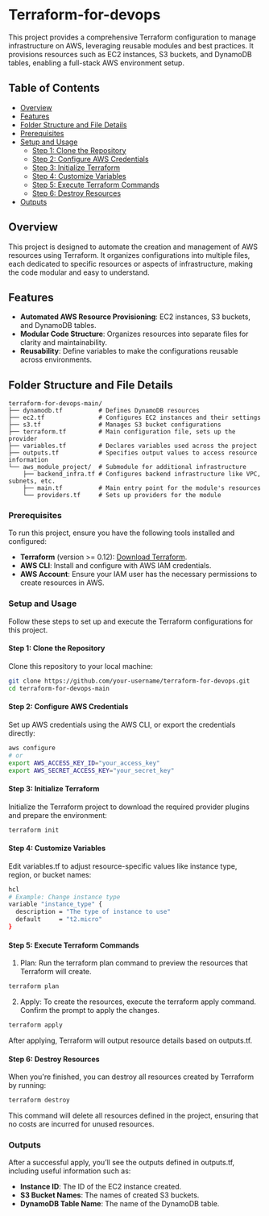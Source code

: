 # Terraform-for-devops
This project provides a comprehensive Terraform configuration to manage infrastructure on AWS, leveraging reusable modules and best practices. It provisions resources such as EC2 instances, S3 buckets, and DynamoDB tables, enabling a full-stack AWS environment setup.

## Table of Contents
- [Overview](#overview)
- [Features](#features)
- [Folder Structure and File Details](#folder-structure-and-file-details)
- [Prerequisites](#prerequisites)
- [Setup and Usage](#setup-and-usage)
  - [Step 1: Clone the Repository](#step-1-clone-the-repository)
  - [Step 2: Configure AWS Credentials](#step-2-configure-aws-credentials)
  - [Step 3: Initialize Terraform](#step-3-initialize-terraform)
  - [Step 4: Customize Variables](#step-4-customize-variables)
  - [Step 5: Execute Terraform Commands](#step-5-execute-terraform-commands)
  - [Step 6: Destroy Resources](#step-6-destroy-resources)
- [Outputs](#outputs)

## Overview

This project is designed to automate the creation and management of AWS resources using Terraform. It organizes configurations into multiple files, each dedicated to specific resources or aspects of infrastructure, making the code modular and easy to understand.

## Features

- **Automated AWS Resource Provisioning**: EC2 instances, S3 buckets, and DynamoDB tables.
- **Modular Code Structure**: Organizes resources into separate files for clarity and maintainability.
- **Reusability**: Define variables to make the configurations reusable across environments.

## Folder Structure and File Details

```plaintext
terraform-for-devops-main/
├── dynamodb.tf          # Defines DynamoDB resources
├── ec2.tf               # Configures EC2 instances and their settings
├── s3.tf                # Manages S3 bucket configurations
├── terraform.tf         # Main configuration file, sets up the provider
├── variables.tf         # Declares variables used across the project
├── outputs.tf           # Specifies output values to access resource information
└── aws_module_project/  # Submodule for additional infrastructure
    ├── backend_infra.tf # Configures backend infrastructure like VPC, subnets, etc.
    ├── main.tf          # Main entry point for the module's resources
    └── providers.tf     # Sets up providers for the module
```

### Prerequisites

To run this project, ensure you have the following tools installed and configured:

- **Terraform** (version >= 0.12): [Download Terraform](https://www.terraform.io/downloads.html).
- **AWS CLI**: Install and configure with AWS IAM credentials.
- **AWS Account**: Ensure your IAM user has the necessary permissions to create resources in AWS.

### Setup and Usage

Follow these steps to set up and execute the Terraform configurations for this project.

#### Step 1: Clone the Repository

Clone this repository to your local machine:

```bash
git clone https://github.com/your-username/terraform-for-devops.git
cd terraform-for-devops-main
```

#### Step 2: Configure AWS Credentials
Set up AWS credentials using the AWS CLI, or export the credentials directly:

```bash
aws configure
# or
export AWS_ACCESS_KEY_ID="your_access_key"
export AWS_SECRET_ACCESS_KEY="your_secret_key"
```

#### Step 3: Initialize Terraform
Initialize the Terraform project to download the required provider plugins and prepare the environment:

```bash
terraform init
```

#### Step 4: Customize Variables
Edit variables.tf to adjust resource-specific values like instance type, region, or bucket names:

```bash
hcl
# Example: Change instance type
variable "instance_type" {
  description = "The type of instance to use"
  default     = "t2.micro"
}
```

#### Step 5: Execute Terraform Commands
1. Plan: Run the terraform plan command to preview the resources that Terraform will create.

```bash
terraform plan
```
2. Apply: To create the resources, execute the terraform apply command. Confirm the prompt to apply the changes.

```bash
terraform apply
```
After applying, Terraform will output resource details based on outputs.tf.


#### Step 6: Destroy Resources
When you're finished, you can destroy all resources created by Terraform by running:

```bash
terraform destroy
```
This command will delete all resources defined in the project, ensuring that no costs are incurred for unused resources.

### Outputs

After a successful apply, you’ll see the outputs defined in outputs.tf, including useful information such as:

- **Instance ID**: The ID of the EC2 instance created.
- **S3 Bucket Names**: The names of created S3 buckets.
- **DynamoDB Table Name**: The name of the DynamoDB table.
